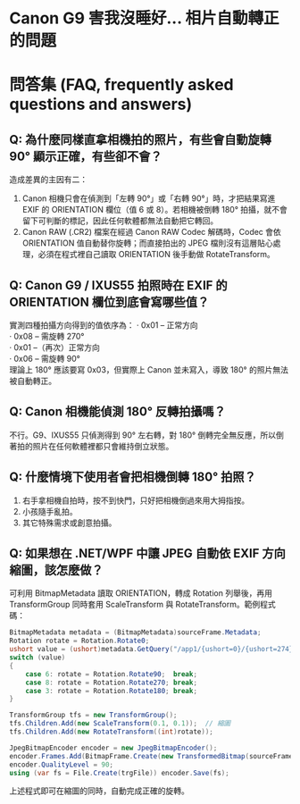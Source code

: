 # Canon G9 害我沒睡好... 相片自動轉正的問題

# 問答集 (FAQ, frequently asked questions and answers)

## Q: 為什麼同樣直拿相機拍的照片，有些會自動旋轉 90° 顯示正確，有些卻不會？
造成差異的主因有二：
1. Canon 相機只會在偵測到「左轉 90°」或「右轉 90°」時，才把結果寫進 EXIF 的 ORIENTATION 欄位（值 6 或 8）。若相機被倒轉 180° 拍攝，就不會留下可判斷的標記，因此任何軟體都無法自動把它轉回。
2. Canon RAW (.CR2) 檔案在經過 Canon RAW Codec 解碼時，Codec 會依 ORIENTATION 值自動替你旋轉；而直接拍出的 JPEG 檔則沒有這層貼心處理，必須在程式裡自己讀取 ORIENTATION 後手動做 RotateTransform。

## Q: Canon G9 / IXUS55 拍照時在 EXIF 的 ORIENTATION 欄位到底會寫哪些值？
實測四種拍攝方向得到的值依序為：
‧ 0x01 – 正常方向  
‧ 0x08 – 需旋轉 270°  
‧ 0x01 –（再次）正常方向  
‧ 0x06 – 需旋轉 90°  
理論上 180° 應該要寫 0x03，但實際上 Canon 並未寫入，導致 180° 的照片無法被自動轉正。

## Q: Canon 相機能偵測 180° 反轉拍攝嗎？
不行。G9、IXUS55 只偵測得到 90° 左右轉，對 180° 倒轉完全無反應，所以倒著拍的照片在任何軟體裡都只會維持倒立狀態。

## Q: 什麼情境下使用者會把相機倒轉 180° 拍照？
1. 右手拿相機自拍時，按不到快門，只好把相機倒過來用大拇指按。  
2. 小孩隨手亂拍。  
3. 其它特殊需求或創意拍攝。

## Q: 如果想在 .NET/WPF 中讓 JPEG 自動依 EXIF 方向縮圖，該怎麼做？
可利用 BitmapMetadata 讀取 ORIENTATION，轉成 Rotation 列舉後，再用 TransformGroup 同時套用 ScaleTransform 與 RotateTransform。範例程式碼：

```csharp
BitmapMetadata metadata = (BitmapMetadata)sourceFrame.Metadata;
Rotation rotate = Rotation.Rotate0;
ushort value = (ushort)metadata.GetQuery("/app1/{ushort=0}/{ushort=274}");
switch (value)
{
    case 6: rotate = Rotation.Rotate90;  break;
    case 8: rotate = Rotation.Rotate270; break;
    case 3: rotate = Rotation.Rotate180; break;
}

TransformGroup tfs = new TransformGroup();
tfs.Children.Add(new ScaleTransform(0.1, 0.1));  // 縮圖
tfs.Children.Add(new RotateTransform((int)rotate));

JpegBitmapEncoder encoder = new JpegBitmapEncoder();
encoder.Frames.Add(BitmapFrame.Create(new TransformedBitmap(sourceFrame, tfs)));
encoder.QualityLevel = 90;
using (var fs = File.Create(trgFile)) encoder.Save(fs);
```

上述程式即可在縮圖的同時，自動完成正確的旋轉。